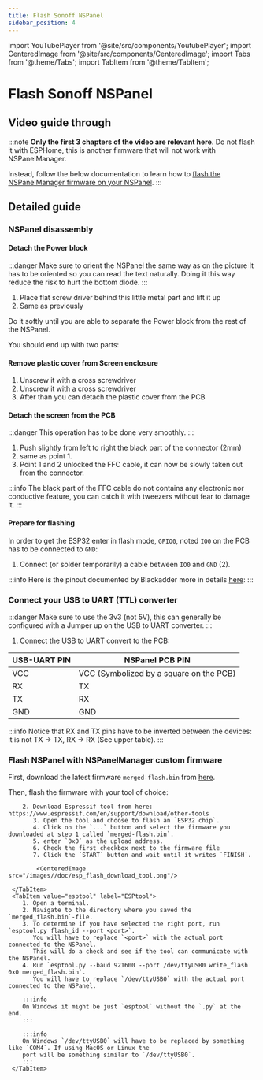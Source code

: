 ```yaml
---
title: Flash Sonoff NSPanel
sidebar_position: 4
---
```

import YouTubePlayer from '@site/src/components/YoutubePlayer';
import CenteredImage from '@site/src/components/CenteredImage';
import Tabs from '@theme/Tabs';
import TabItem from '@theme/TabItem';

# Flash Sonoff NSPanel

## Video guide through

:::note
**Only the first 3 chapters of the video are relevant here**. Do not flash it with ESPHome, this is another firmware that will not work with NSPanelManager.

Instead, follow the below documentation to learn how to [flash the NSPanelManager firmware on your NSPanel](#flash-nspanel-with-nspanelmanager-custom-firmware).
:::

<YouTubePlayer
    videoId="p-AK4o5jOSI"
    author="Mark Watt Tech"
    description="Flash Sonoff NSPanel with ESPHome"
/>

## Detailed guide

### NSPanel disassembly

#### Detach the Power block

:::danger
Make sure to orient the NSPanel the same way as on the picture
It has to be oriented so you can read the text naturally. Doing it this way reduce the risk to hurt the bottom diode.
:::

<CenteredImage src="/images/doc/flash/step1.png" alt="Detach power block" figureNumber="1" />

1. Place flat screw driver behind this little metal part and lift it up
2. Same as previously

Do it softly until you are able to separate the Power block from the rest of the NSPanel. 

You should end up with two parts:

<CenteredImage src="/images/doc/flash/step1-output.png" alt="The detached Power block from the Screen enclosure" figureNumber="2" />

#### Remove plastic cover from Screen enclosure

<CenteredImage src="/images/doc/flash/step2.png" alt="The plastic cover attached to the case" figureNumber="3" />

1. Unscrew it with a cross screwdriver
2. Unscrew it with a cross screwdriver
3. After than you can detach the plastic cover from the PCB

#### Detach the screen from the PCB

:::danger
This operation has to be done very smoothly.
:::

<CenteredImage src="/images/doc/flash/step3.png" alt="The PCB connected to the screen via FFC cable" figureNumber="4" />

1. Push slightly from left to right the black part of the connector (2mm)
2. same as point 1.
3. Point 1 and 2 unlocked the FFC cable, it can now be slowly taken out from the connector.

:::info
The black part of the FFC cable do not contains any electronic nor conductive feature, you can catch it with tweezers without fear to damage it.
:::

#### Prepare for flashing

In order to get the ESP32 enter in flash mode, `GPIO0`, noted `IO0` on the PCB has to be connected to `GND`:

<CenteredImage src="/images/doc/flash/step4.png" alt="The PCB connected to the screen via FFC cable" figureNumber="5" />

1. Connect (or solder temporarily) a cable between `IO0` and `GND` (2).

:::info
Here is the pinout documented by Blackadder more in details [here](https://blakadder.com/nspanel-teardown/):
<CenteredImage src="/images/doc/flash/step4-pinout.png" alt="NSPanel pinout" figureNumber="6" />
:::

### Connect your USB to UART (TTL) converter

:::danger
Make sure to use the 3v3 (not 5V), this can generally be configured with a Jumper up on the USB to UART converter.
:::

1. Connect the USB to UART convert to the PCB:

| USB-UART PIN | NSPanel PCB PIN                         |
|--------------|-----------------------------------------|
| VCC          | VCC (Symbolized by a square on the PCB) |   
| RX           | TX                                      |   
| TX           | RX                                      |  
| GND          | GND                                     |  

:::info
Notice that RX and TX pins have to be inverted between the devices: it is not TX -> TX, RX -> RX (See upper table).
:::

### Flash NSPanel with NSPanelManager custom firmware

First, download the latest firmware `merged-flash.bin` from [here](https://github.com/NSPManager/NSPanelManager/raw/refs/heads/main/firmware/NSPanelManagerFirmware/merged-flash.bin).

Then, flash the firmware with your tool of choice:

<Tabs groupId="flashing-tool" queryString>
  <TabItem value="Espressif" label="Espressif tool (Windows)">

        2. Download Espressif tool from here: https://www.espressif.com/en/support/download/other-tools
           3. Open the tool and choose to flash an `ESP32 chip`.
           4. Click on the `...` button and select the firmware you downloaded at step 1 called `merged-flash.bin`.
           5. enter `0x0` as the upload address.
           6. Check the first checkbox next to the firmware file
           7. Click the `START` button and wait until it writes `FINISH`.

            <CenteredImage src="/images//doc/esp_flash_download_tool.png"/>

     </TabItem>
     <TabItem value="esptool" label="ESPtool">
        1. Open a terminal.
        2. Navigate to the directory where you saved the `merged_flash.bin`-file.
        3. To determine if you have selected the right port, run `esptool.py flash_id --port <port>`.
           You will have to replace `<port>` with the actual port connected to the NSPanel.
           This will do a check and see if the tool can communicate with the NSPanel.
        4. Run `esptool.py --baud 921600 --port /dev/ttyUSB0 write_flash 0x0 merged_flash.bin`.
           You will have to replace `/dev/ttyUSB0` with the actual port connected to the NSPanel.
        
        :::info
        On Windows it might be just `esptool` without the `.py` at the end.
        :::
        
        :::info
        On Windows `/dev/ttyUSB0` will have to be replaced by something like `COM4`. If using MacOS or Linux the
        port will be something similar to `/dev/ttyUSB0`.
        :::
     </TabItem>
</Tabs>







